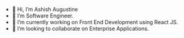 - 👋 Hi, I’m Ashish Augustine
- 👀 I’m Software Engineer.
- 🌱 I’m currently working on Front End Development using React JS.
- 💞️ I’m looking to collaborate on Enterprise Applications.  

<!---
ashishva/ashishva is a ✨ special ✨ repository because its `README.md` (this file) appears on your GitHub profile.
You can click the Preview link to take a look at your changes.
--->

